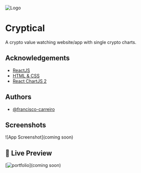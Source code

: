 ![Logo](https://i.ibb.co/j8B38cP/logo.png)


# Cryptical 

A crypto value watching website/app with single crypto charts.



## Acknowledgements
 - [ReactJS ](https://reactjs.org/docs/getting-started.html)
 - [HTML & CSS](https://developer.mozilla.org/en-US/docs/Learn/CSS)
 - [React ChartJS 2](https://react-chartjs-2.js.org/)
 
## Authors

- [@francisco-carreiro](https://www.github.com/francisco-carreiro)


## Screenshots

![App Screenshot](coming soon)


## 🔗 Live Preview
[![portfolio](https://img.shields.io/badge/Cryptical-app-blue)](coming soon)
